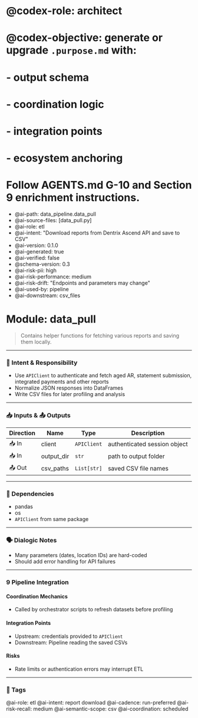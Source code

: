 # @codex-role: architect
# @codex-objective: generate or upgrade `.purpose.md` with:
# - output schema
# - coordination logic
# - integration points
# - ecosystem anchoring
# Follow AGENTS.md G-10 and Section 9 enrichment instructions.
- @ai-path: data_pipeline.data_pull
- @ai-source-files: [data_pull.py]
- @ai-role: etl
- @ai-intent: "Download reports from Dentrix Ascend API and save to CSV"
- @ai-version: 0.1.0
- @ai-generated: true
- @ai-verified: false
- @schema-version: 0.3
- @ai-risk-pii: high
- @ai-risk-performance: medium
- @ai-risk-drift: "Endpoints and parameters may change"
- @ai-used-by: pipeline
- @ai-downstream: csv_files

# Module: data_pull
> Contains helper functions for fetching various reports and saving them locally.

---

### 🎯 Intent & Responsibility
- Use `APIClient` to authenticate and fetch aged AR, statement submission, integrated payments and other reports
- Normalize JSON responses into DataFrames
- Write CSV files for later profiling and analysis

---

### 📥 Inputs & 📤 Outputs
| Direction | Name | Type | Description |
|-----------|------|------|-------------|
| 📥 In | client | `APIClient` | authenticated session object |
| 📥 In | output_dir | `str` | path to output folder |
| 📤 Out | csv_paths | `List[str]` | saved CSV file names |

---

### 🔗 Dependencies
- pandas
- os
- `APIClient` from same package

---

### 🗣 Dialogic Notes
- Many parameters (dates, location IDs) are hard-coded
- Should add error handling for API failures

---

### 9 Pipeline Integration
#### Coordination Mechanics
- Called by orchestrator scripts to refresh datasets before profiling

#### Integration Points
- Upstream: credentials provided to `APIClient`
- Downstream: Pipeline reading the saved CSVs

#### Risks
- Rate limits or authentication errors may interrupt ETL

---

### 🧠 Tags
@ai-role: etl
@ai-intent: report download
@ai-cadence: run-preferred
@ai-risk-recall: medium
@ai-semantic-scope: csv
@ai-coordination: scheduled
